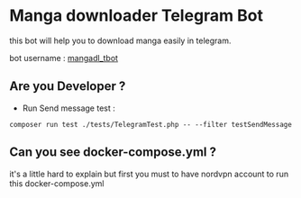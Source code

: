 # Manga downloader Telegram Bot

this bot will help you to download manga easily in telegram.

bot username : [mangadl_tbot](https://t.me/mangadl_tbot)


## Are you Developer ?
- Run Send message test : 
```
composer run test ./tests/TelegramTest.php -- --filter testSendMessage  
```

## Can you see docker-compose.yml ?

it's a little hard to explain but first you must to have nordvpn account to run this docker-compose.yml